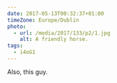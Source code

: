 ```yaml
---
date: 2017-05-13T00:32:37+01:00
timeZone: Europe/Dublin
photo:
  - url: /media/2017/133/p2/1.jpg
    alt: A friendly horse.
tags:
  - i4oG1
---
```


Also, this guy.
